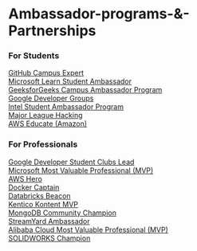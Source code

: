 # Ambassador-programs-&-Partnerships
<h3>For Students</h3>

[GitHub Campus Expert](https://education.github.com/experts)<br>
[Microsoft Learn Student Ambassador](https://studentambassadors.microsoft.com/)<br>
[GeeksforGeeks Campus Ambassador Program](https://www.geeksforgeeks.org/campus-ambassador-program-by-geeksforgeeks/)<br>
[Google Developer Groups](https://developers.google.com/community/gdg)<br>
[Intel Student Ambassador Program](https://devmesh.intel.com/member-programs/intel-student-ambassador-program)<br>
[Major League Hacking](https://mlh.io/)<br>
[AWS Educate (Amazon)](https://aws.amazon.com/education/awseducate/students/)<br>


<h3>For Professionals</h3>

[Google Developer Student Clubs Lead](https://developers.google.com/community/gdsc/leads)<br>
[Microsoft Most Valuable Professional (MVP)](https://mvp.microsoft.com/)<br>
[AWS Hero](https://aws.amazon.com/developer/community/heroes/)<br>
[Docker Captain](https://www.docker.com/community/captains)<br>
[Databricks Beacon](https://databricks.com/discover/beacons)<br>
[Kentico Kontent MVP](https://kontent.ai/mvp-program)<br>
[MongoDB Community Champion](https://www.mongodb.com/developer/community-champions/)<br>
[StreamYard Ambassador](https://streamyard.com/global/)<br>
[Alibaba Cloud Most Valuable Professional (MVP)](https://mvp.alibabacloud.com/)<br>
[SOLIDWORKS Champion](https://www.solidworks.com/community/solidworks-champions/)
